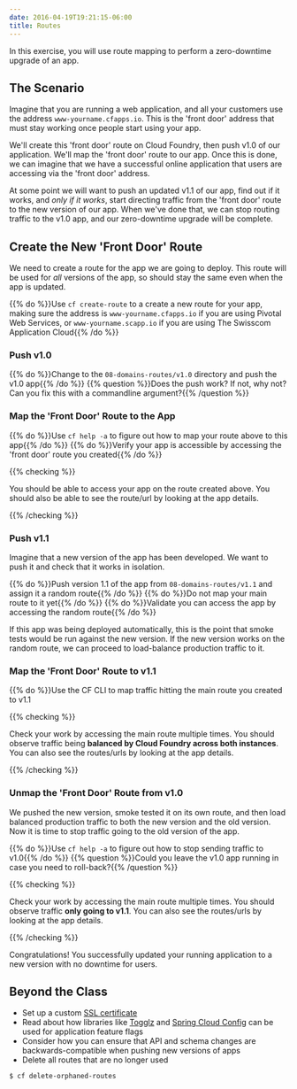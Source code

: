 ```yaml
---
date: 2016-04-19T19:21:15-06:00
title: Routes
---
```


In this exercise, you will use route mapping to perform a zero-downtime upgrade of an app.

## The Scenario

Imagine that you are running a web application, and all your customers use the address `www-yourname.cfapps.io`. This is the 'front door' address that must stay working once people start using your app.

We'll create this 'front door' route on Cloud Foundry, then push v1.0 of our application. We'll map the 'front door' route to our app. Once this is done, we can imagine that we have a successful online application that users are accessing via the 'front door' address.

At some point we will want to push an updated v1.1 of our app, find out if it works, and _only if it works_, start directing traffic from the 'front door' route to the new version of our app. When we've done that, we can stop routing traffic to the v1.0 app, and our zero-downtime upgrade will be complete.

## Create the New 'Front Door' Route

We need to create a route for the app we are going to deploy. This route will be used for _all_ versions of the app, so should stay the same even when the app is updated.

{{% do %}}Use `cf create-route` to a create a new route for your app, making sure the address is `www-yourname.cfapps.io` if you are using Pivotal Web Services, or `www-yourname.scapp.io` if you are using The Swisscom Application Cloud{{% /do %}}

### Push v1.0

{{% do %}}Change to the `08-domains-routes/v1.0` directory and push the v1.0 app{{% /do %}}
{{% question %}}Does the push work? If not, why not? Can you fix this with a commandline argument?{{% /question %}}

### Map the 'Front Door' Route to the App

{{% do %}}Use `cf help -a` to figure out how to map your route above to this app{{% /do %}}
{{% do %}}Verify your app is accessible by accessing the 'front door' route you created{{% /do %}}

{{% checking %}}

You should be able to access your app on the route created above. You should also be able to see the route/url by looking at the app details.

{{% /checking %}}

### Push v1.1

Imagine that a new version of the app has been developed. We want to push it and check that it works in isolation.

{{% do %}}Push version 1.1 of the app from `08-domains-routes/v1.1` and assign it a random route{{% /do %}}
{{% do %}}Do not map your main route to it yet{{% /do %}}
{{% do %}}Validate you can access the app by accessing the random route{{% /do %}}

If this app was being deployed automatically, this is the point that smoke tests would be run against the new version. If the new version works on the random route, we can proceed to load-balance production traffic to it.

### Map the 'Front Door' Route to v1.1

{{% do %}}Use the CF CLI to map traffic hitting the main route you created to v1.1

{{% checking %}}

Check your work by accessing the main route multiple times. You should observe traffic being **balanced by Cloud Foundry across both instances**. You can also see the routes/urls by looking at the app details.

{{% /checking %}}

### Unmap the 'Front Door' Route from v1.0

We pushed the new version, smoke tested it on its own route, and then load balanced production traffic to both the new version and the old version. Now it is time to stop traffic going to the old version of the app.

{{% do %}}Use `cf help -a` to figure out how to stop sending traffic to v1.0{{% /do %}}
{{% question %}}Could you leave the v1.0 app running in case you need to roll-back?{{% /question %}}

{{% checking %}}

Check your work by accessing the main route multiple times.  You should observe traffic **only going to v1.1**.  You can also see the routes/urls by looking at the app details.

{{% /checking %}}

Congratulations! You successfully updated your running application to a new version with no downtime for users.


## Beyond the Class

  * Set up a custom [SSL certificate](http://www.selfsignedcertificate.com/)
  * Read about how libraries like [Togglz](https://www.togglz.org/) and [Spring Cloud Config](https://cloud.spring.io/spring-cloud-config/) can be used for application feature flags
  * Consider how you can ensure that API and schema changes are backwards-compatible when pushing new versions of apps
  * Delete all routes that are no longer used

```bash
$ cf delete-orphaned-routes
```
